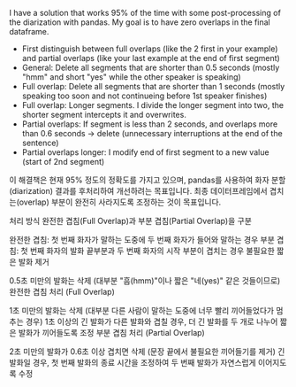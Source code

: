 I have a solution that works 95% of the time with some post-processing of the diarization with pandas. My goal is to have zero overlaps in the final dataframe.

- First distinguish between full overlaps (like the 2 first in your example) and partial overlaps (like your last example at the end of first segment)
- General: Delete all segments that are shorter than 0.5 seconds (mostly "hmm" and short "yes" while the other speaker is speaking)
- Full overlap: Delete all segments that are shorter than 1 seconds (mostly speaking too soon and not continueing before 1st speaker finishes)
- Full overlap: Longer segments. I divide the longer segment into two, the shorter segment intercepts it and overwrites.
- Partial overlaps: If segment is less than 2 seconds, and overlaps more than 0.6 seconds -> delete (unnecessary interruptions at the end of the sentence)
- Partial overlaps longer: I modify end of first segment to a new value (start of 2nd segment)


이 해결책은 현재 95% 정도의 정확도를 가지고 있으며, pandas를 사용하여 화자 분할(diarization) 결과를 후처리하여 개선하려는 목표입니다. 최종 데이터프레임에서 겹치는(overlap) 부분이 완전히 사라지도록 조정하는 것이 목표입니다.

처리 방식
완전한 겹침(Full Overlap)과 부분 겹침(Partial Overlap)을 구분

완전한 겹침: 첫 번째 화자가 말하는 도중에 두 번째 화자가 들어와 말하는 경우
부분 겹침: 첫 번째 화자의 발화 끝부분과 두 번째 화자의 시작 부분이 겹치는 경우
불필요한 짧은 발화 제거

0.5초 미만의 발화는 삭제 (대부분 "흠(hmm)"이나 짧은 "네(yes)" 같은 것들이므로)
완전한 겹침 처리 (Full Overlap)

1초 미만의 발화는 삭제 (대부분 다른 사람이 말하는 도중에 너무 빨리 끼어들었다가 멈추는 경우)
1초 이상의 긴 발화가 다른 발화와 겹칠 경우, 더 긴 발화를 두 개로 나누어 짧은 발화가 끼어들도록 조정
부분 겹침 처리 (Partial Overlap)

2초 미만의 발화가 0.6초 이상 겹치면 삭제 (문장 끝에서 불필요한 끼어들기를 제거)
긴 발화일 경우, 첫 번째 발화의 종료 시간을 조정하여 두 번째 발화가 자연스럽게 이어지도록 수정
